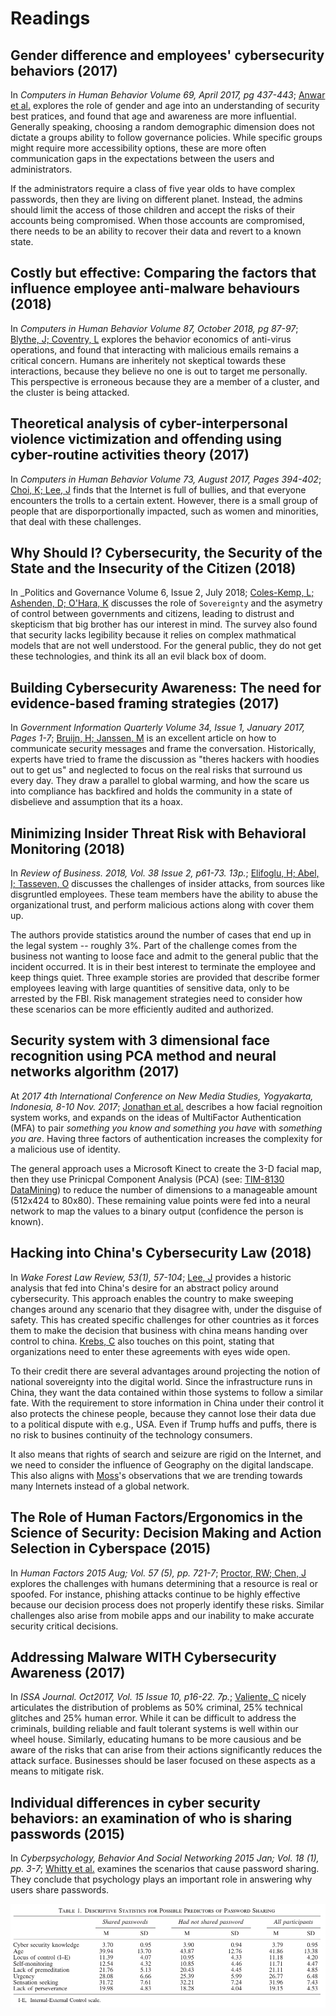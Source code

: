 # Readings

## Gender difference and employees' cybersecurity behaviors (2017)

In _Computers in Human Behavior Volume 69, April 2017, pg 437-443_; [Anwar et al.](GenderBehaviors.pdf) explores the role of gender and age into an understanding of security best pratices, and found that age and awareness are more influential.  Generally speaking, choosing a random demographic dimension does not dictate a groups ability to follow governance policies.  While specific groups might require more accessibility options, these are more often communication gaps in the expectations between the users and administrators.

If the administrators require a class of five year olds to have complex passwords, then they are living on different planet.  Instead, the admins should limit the access of those children and accept the risks of their accounts being compromised.  When those accounts are compromised, there needs to be an ability to recover their data and revert to a known state.

## Costly but effective: Comparing the factors that influence employee anti-malware behaviours (2018)

In _Computers in Human Behavior Volume 87, October 2018, pg 87-97_; [Blythe, J; Coventry, L](AntiMalwareChoices.pdf) explores the behavior economics of anti-virus operations, and found that interacting with malicious emails remains a critical concern.  Humans are inheritely not skeptical towards these interactions, because they believe no one is out to target me personally.  This perspective is erroneous because they are a member of a cluster, and the cluster is being attacked.

## Theoretical analysis of cyber-interpersonal violence victimization and offending using cyber-routine activities theory (2017)

In _Computers in Human Behavior Volume 73, August 2017, Pages 394-402_; [Choi, K; Lee, J](ViolenceVictimization.pdf) finds that the Internet is full of bullies, and that everyone encounters the trolls to a certain extent.  However, there is a small group of people that are disporportionally impacted, such as women and minorities, that deal with these challenges.

## Why Should I? Cybersecurity, the Security of the State and the Insecurity of the Citizen (2018)

In _Politics and Governance Volume 6, Issue 2, July 2018; [Coles-Kemp, L; Ashenden, D; O'Hara, K](Why_Should_I.pdf) discusses the role of `Sovereignty` and the asymetry of control between governments and citizens, leading to distrust and skepticism that big brother has our interest in mind.  The survey also found that security lacks legibility because it relies on complex mathmatical models that are not well understood.  For the general public, they do not get these technologies, and think its all an evil black box of doom.

## Building Cybersecurity Awareness: The need for evidence-based framing strategies (2017)

In _Government Information Quarterly Volume 34, Issue 1, January 2017, Pages 1-7_; [Bruijn, H; Janssen, M](BuildingAwareness.pdf) is an excellent article on how to communicate security messages and frame the conversation.  Historically, experts have tried to frame the discussion as "theres hackers with hoodies out to get us" and neglected to focus on the real risks that surround us every day.  They draw a parallel to global warming, and how the scare us into compliance has backfired and holds the community in a state of disbelieve and assumption that its a hoax.

## Minimizing Insider Threat Risk with Behavioral Monitoring (2018)

In _Review of Business. 2018, Vol. 38 Issue 2, p61-73. 13p._; [Elifoglu, H; Abel, I; Tasseven, O](MinimizingInsiderThreat.pdf) discusses the challenges of insider attacks, from sources like disgruntled employees.  These team members have the ability to abuse the organizational trust, and perform malicious actions along with cover them up.

The authors provide statistics around the number of cases that end up in the legal system -- roughly 3%.  Part of the challenge comes from the business not wanting to loose face and admit to the general public that the incident occurred.  It is in their best interest to terminate the employee and keep things quiet.  Three example stories are provided that describe former employees leaving with large quantities of sensitive data, only to be arrested by the FBI.  Risk management strategies need to consider how these scenarios can be more efficiently audited and authorized.

## Security system with 3 dimensional face recognition using PCA method and neural networks algorithm (2017)

At _2017 4th International Conference on New Media Studies, Yogyakarta, Indonesia, 8-10 Nov. 2017_; [Jonathan et al.](FacialRecognition.pdf) describes a how facial regnoition system works, and expands on the ideas of MultiFactor Authentication (MFA) to pair _something you know and something you have_ with _something you are_.  Having three factors of authentication increases the complexity for a malicious use of identity.

The general approach uses a Microsoft Kinect to create the 3-D facial map, then they use Prinicpal Component Analysis (PCA) (see: [TIM-8130 DataMining](https://github.com/dr-natetorious/TIM-8130-Data_Mining)) to reduce the number of dimensions to a manageable amount (512x424 to 80x80).  These remaining value points were fed into a neural network to map the values to a binary output (confidence the person is known).

## Hacking into China's Cybersecurity Law (2018)

In _Wake Forest Law Review, 53(1), 57-104_; [Lee, J](ChinaSecurityLaws.pdf) provides a historic analysis that fed into China's desire for an abstract policy around cybersecurity.  This approach enables the country to make sweeping changes around any scenario that they disagree with, under the disguise of safety.  This has created specific challenges for other countries as it forces them to make the decision that business with china means handing over control to china. [Krebs, C](../Week1_Evaluation/Readings/Keynotes/ICCE2019.md) also touches on this point, stating that organizations need to enter these agreements with eyes wide open.

To their credit there are several advantages around projecting the notion of national sovereignty into the digital world.  Since the infrastructure runs in China, they want the data contained within those systems to follow a similar fate.  With the requirement to store information in China under their control it also protects the chinese people, because they cannot lose their data due to a political dispute with e.g., USA.  Even if Trump huffs and puffs, there is no risk to busines continuity of the technology consumers.  

It also means that rights of search and seizure are rigid on the Internet, and we need to consider the influence of Geography on the digital landscape.  This also aligns with [Moss](../Week1_Evaluation/Readings/Keynotes/Blackhat2019.md)'s observations that we are trending towards many Internets instead of a global network.

## The Role of Human Factors/Ergonomics in the Science of Security: Decision Making and Action Selection in Cyberspace (2015)

In _Human Factors 2015 Aug; Vol. 57 (5), pp. 721-7_; [Proctor, RW; Chen, J](ScienceSecurityDecisionMaking.pdf) explores the challenges with humans determining that a resource is real or spoofed.  For instance, phishing attacks continue to be highly effective because our decision process does not properly identify these risks.  Similar challenges also arise from mobile apps and our inability to make accurate security critical decisions.

## Addressing Malware WITH Cybersecurity Awareness (2017)

In _ISSA Journal. Oct2017, Vol. 15 Issue 10, p16-22. 7p._; [Valiente, C](AddressingMalwareAwareness.pdf) nicely articulates the distribution of problems as 50% criminal, 25% technical glitches and 25% human error.  While it can be difficult to address the criminals, building reliable and fault tolerant systems is well within our wheel house.  Similarly, educating humans to be more causious and be aware of the risks that can arise from their actions significantly reduces the attack surface.  Businesses should be laser focused on these aspects as a means to mitigate risk.

## Individual differences in cyber security behaviors: an examination of who is sharing passwords (2015)

In _Cyberpsychology, Behavior And Social Networking 2015 Jan; Vol. 18 (1), pp. 3-7_; [Whitty et al.](SharingPasswords.pdf) examines the scenarios that cause password sharing.  They conclude that psychology plays an important role in answering why users share passwords.

![sharing.png](sharing.png)
